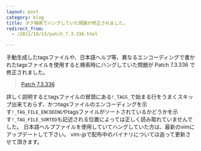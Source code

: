 ```yaml
---
layout: post
category: blog
title: タグ検索でハングしていた問題が修正されました。
redirect_from:
  - /2011/10/13/patch_7.3.336.html

---
```


手動生成したtagsファイルや、日本語ヘルプ等、異なるエンコーディングで書かれたtagsファイルを使用すると検索時にハングしていた問題が Patch 7.3.336 で修正されました。

> [Patch 7.3.336 ](https://groups.google.com/d/topic/vim\_dev/t2eX1ct1fVY/discussion)

詳しく説明するとtagsファイルの冒頭にある`!_TAGS_`で始まる行をうまくスキップ出来ておらず、かつtagsファイルのエンコーディングを示す`!_TAG_FILE_ENCODING`やtagsファイルがソートされているかどうかを示す`!_TAG_FILE_SORTED`も記述される位置によっては正しく読み取れていませんでした。
日本語ヘルプファイルを使用していてハングしていた方は、最新のvimにアップデートして下さい。
vim-jpで配布中のバイナリについては追って更新させて頂きます。
